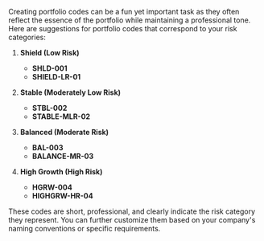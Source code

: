 Creating portfolio codes can be a fun yet important task as they often reflect the essence of the portfolio while maintaining a professional tone. Here are suggestions for portfolio codes that correspond to your risk categories:

1. **Shield (Low Risk)**
   - **SHLD-001**
   - **SHIELD-LR-01**

2. **Stable (Moderately Low Risk)**
   - **STBL-002**
   - **STABLE-MLR-02**

3. **Balanced (Moderate Risk)**
   - **BAL-003**
   - **BALANCE-MR-03**

4. **High Growth (High Risk)**
   - **HGRW-004**
   - **HIGHGRW-HR-04**

These codes are short, professional, and clearly indicate the risk category they represent. You can further customize them based on your company's naming conventions or specific requirements.